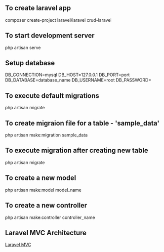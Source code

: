 ## To create laravel app

composer create-project laravel/laravel crud-laravel

## To start development server

php artisan serve

## Setup database

DB_CONNECTION=mysql
DB_HOST=127.0.0.1
DB_PORT=port
DB_DATABASE=database_name
DB_USERNAME=root
DB_PASSWORD=

## To execute default migrations

php artisan migrate

## To create migraion file for a table - 'sample_data'

php artisan make:migration sample_data

## To execute migration after creating new table

php artisan migrate

## To create a new model

php artisan make:model model_name

## To create a new controller

php artisan make:controller controller_name

## Laravel MVC Architecture

[Laravel MVC](laravel-mvc.png)
